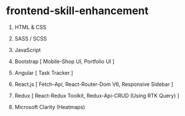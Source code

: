 # frontend-skill-enhancement

1. HTML & CSS

2. SASS / SCSS

3. JavaScript

4. Bootstrap [ Mobile-Shop UI, Portfolio UI ]

5. Angular [ Task Tracker ]

6. React.js [ Fetch-Api, React-Router-Dom V6, Responsive Sidebar ]

7. Redux [ React-Redux Toolkit, Redux-Api-CRUD (Using RTK Query) ]

8. Microsoft Clarity (Heatmaps)

